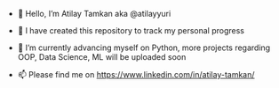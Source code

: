 - 👋 Hello, I’m Atilay Tamkan aka @atilayyuri

- 👀 I have created this repository to track my personal progress
- 🌱 I’m currently advancing myself on Python, more projects regarding OOP, Data Science, ML will be uploaded soon

- 📫 Please find me on https://www.linkedin.com/in/atilay-tamkan/

<!---
atilayyuri/atilayyuri is a ✨ special ✨ repository because its `README.md` (this file) appears on your GitHub profile.
You can click the Preview link to take a look at your changes.
--->
